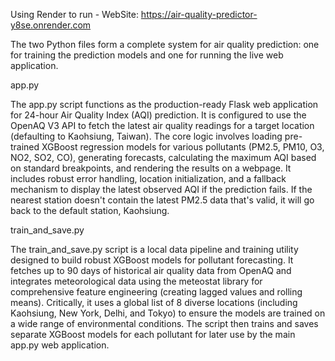 Using Render to run - WebSite: https://air-quality-predictor-y8se.onrender.com

The two Python files form a complete system for air quality prediction: one for training the prediction models and one for running the live web application.

app.py

The app.py script functions as the production-ready Flask web application for 24-hour Air Quality Index (AQI) prediction. 
It is configured to use the OpenAQ V3 API to fetch the latest air quality readings for a target location (defaulting to Kaohsiung, Taiwan). 
The core logic involves loading pre-trained XGBoost regression models for various pollutants (PM2.5, PM10, O3, NO2, SO2, CO), generating forecasts, 
  calculating the maximum AQI based on standard breakpoints, and rendering the results on a webpage. 
It includes robust error handling, location initialization, and a fallback mechanism to display the latest observed AQI if the prediction fails.
If the nearest station doesn't contain the latest PM2.5 data that's valid, it will go back to the default station, Kaohsiung.

train_and_save.py

The train_and_save.py script is a local data pipeline and training utility designed to build robust XGBoost models for pollutant forecasting. 
It fetches up to 90 days of historical air quality data from OpenAQ and integrates meteorological data using the meteostat library 
  for comprehensive feature engineering (creating lagged values and rolling means). 
Critically, it uses a global list of 8 diverse locations (including Kaohsiung, New York, Delhi, and Tokyo) to ensure the models are trained 
  on a wide range of environmental conditions. 
The script then trains and saves separate XGBoost models for each pollutant for later use by the main app.py web application.
